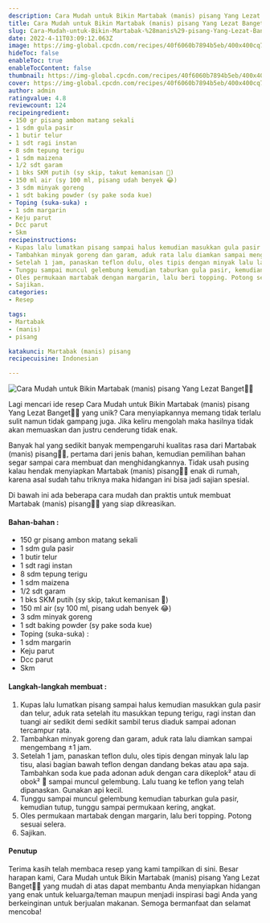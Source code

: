 ```yaml
---
description: Cara Mudah untuk Bikin Martabak (manis) pisang Yang Lezat Banget"
title: Cara Mudah untuk Bikin Martabak (manis) pisang Yang Lezat Banget
slug: Cara-Mudah-untuk-Bikin-Martabak-%28manis%29-pisang-Yang-Lezat-Banget
date: 2022-4-11T03:09:12.063Z
image: https://img-global.cpcdn.com/recipes/40f6060b7894b5eb/400x400cq70/photo.jpg
hideToc: false
enableToc: true
enableTocContent: false
thumbnail: https://img-global.cpcdn.com/recipes/40f6060b7894b5eb/400x400cq70/photo.jpg
cover: https://img-global.cpcdn.com/recipes/40f6060b7894b5eb/400x400cq70/photo.jpg
author: admin
ratingvalue: 4.8
reviewcount: 124
recipeingredient:
- 150 gr pisang ambon matang sekali
- 1 sdm gula pasir
- 1 butir telur
- 1 sdt ragi instan
- 8 sdm tepung terigu
- 1 sdm maizena
- 1/2 sdt garam
- 1 bks SKM putih (sy skip, takut kemanisan 🤭)
- 150 ml air (sy 100 ml, pisang udah benyek 😂)
- 3 sdm minyak goreng
- 1 sdt baking powder (sy pake soda kue)
- Toping (suka-suka) :
- 1 sdm margarin
- Keju parut
- Dcc parut
- Skm
recipeinstructions:
- Kupas lalu lumatkan pisang sampai halus kemudian masukkan gula pasir dan telur, aduk rata setelah itu masukkan tepung terigu, ragi instan dan tuangi air sedikit demi sedikit sambil terus diaduk sampai adonan tercampur rata.
- Tambahkan minyak goreng dan garam, aduk rata lalu diamkan sampai mengembang ±1 jam.
- Setelah 1 jam, panaskan teflon dulu, oles tipis dengan minyak lalu lap tisu, alasi bagian bawah teflon dengan dandang bekas atau apa saja. Tambahkan soda kue pada adonan aduk dengan cara dikeplok² atau di obok² 🤭 sampai muncul gelembung. Lalu tuang ke teflon yang telah dipanaskan. Gunakan api kecil.
- Tunggu sampai muncul gelembung kemudian taburkan gula pasir, kemudian tutup, tunggu sampai permukaan kering, angkat.
- Oles permukaan martabak dengan margarin, lalu beri topping. Potong sesuai selera.
- Sajikan.
categories:
- Resep

tags:
- Martabak
- (manis)
- pisang

katakunci: Martabak (manis) pisang
recipecuisine: Indonesian

---
```


![Cara Mudah untuk Bikin Martabak (manis) pisang Yang Lezat Banget👩‍🍳](https://img-global.cpcdn.com/recipes/40f6060b7894b5eb/400x400cq70/photo.jpg)

Lagi mencari ide resep Cara Mudah untuk Bikin Martabak (manis) pisang Yang Lezat Banget👩‍🍳 yang unik? Cara menyiapkannya memang tidak terlalu sulit namun tidak gampang juga. Jika keliru mengolah maka hasilnya tidak akan memuaskan dan justru cenderung tidak enak.

Banyak hal yang sedikit banyak mempengaruhi kualitas rasa dari Martabak (manis) pisang👩‍🍳, pertama dari jenis bahan, kemudian pemilihan bahan segar sampai cara membuat dan menghidangkannya. Tidak usah pusing kalau hendak menyiapkan Martabak (manis) pisang👩‍🍳 enak di rumah, karena asal sudah tahu triknya maka hidangan ini bisa jadi sajian spesial.

Di bawah ini ada beberapa cara mudah dan praktis untuk membuat Martabak (manis) pisang👩‍🍳 yang siap dikreasikan.

<!--inarticleads1-->

#### Bahan-bahan :

- 150 gr pisang ambon matang sekali
- 1 sdm gula pasir
- 1 butir telur
- 1 sdt ragi instan
- 8 sdm tepung terigu
- 1 sdm maizena
- 1/2 sdt garam
- 1 bks SKM putih (sy skip, takut kemanisan 🤭)
- 150 ml air (sy 100 ml, pisang udah benyek 😂)
- 3 sdm minyak goreng
- 1 sdt baking powder (sy pake soda kue)
- Toping (suka-suka) :
- 1 sdm margarin
- Keju parut
- Dcc parut
- Skm

<!--inarticleads2-->

#### Langkah-langkah membuat :

1. Kupas lalu lumatkan pisang sampai halus kemudian masukkan gula pasir dan telur, aduk rata setelah itu masukkan tepung terigu, ragi instan dan tuangi air sedikit demi sedikit sambil terus diaduk sampai adonan tercampur rata.
1. Tambahkan minyak goreng dan garam, aduk rata lalu diamkan sampai mengembang ±1 jam.
1. Setelah 1 jam, panaskan teflon dulu, oles tipis dengan minyak lalu lap tisu, alasi bagian bawah teflon dengan dandang bekas atau apa saja. Tambahkan soda kue pada adonan aduk dengan cara dikeplok² atau di obok² 🤭 sampai muncul gelembung. Lalu tuang ke teflon yang telah dipanaskan. Gunakan api kecil.
1. Tunggu sampai muncul gelembung kemudian taburkan gula pasir, kemudian tutup, tunggu sampai permukaan kering, angkat.
1. Oles permukaan martabak dengan margarin, lalu beri topping. Potong sesuai selera.
1. Sajikan.

#### Penutup

Terima kasih telah membaca resep yang kami tampilkan di sini. Besar harapan kami, Cara Mudah untuk Bikin Martabak (manis) pisang Yang Lezat Banget👩‍🍳 yang mudah di atas dapat membantu Anda menyiapkan hidangan yang enak untuk keluarga/teman maupun menjadi inspirasi bagi Anda yang berkeinginan untuk berjualan makanan. Semoga bermanfaat dan selamat mencoba!